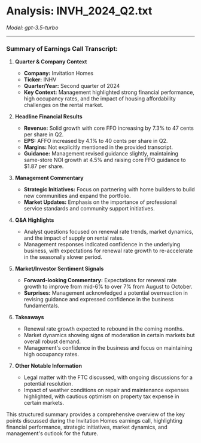 # Analysis: INVH_2024_Q2.txt

*Model: gpt-3.5-turbo*

---

### Summary of Earnings Call Transcript:

1. **Quarter & Company Context**
   - **Company:** Invitation Homes
   - **Ticker:** INHV
   - **Quarter/Year:** Second quarter of 2024
   - **Key Context:** Management highlighted strong financial performance, high occupancy rates, and the impact of housing affordability challenges on the rental market.

2. **Headline Financial Results**
   - **Revenue:** Solid growth with core FFO increasing by 7.3% to 47 cents per share in Q2.
   - **EPS:** AFFO increased by 4.1% to 40 cents per share in Q2.
   - **Margins:** Not explicitly mentioned in the provided transcript.
   - **Guidance:** Management revised guidance slightly, maintaining same-store NOI growth at 4.5% and raising core FFO guidance to $1.87 per share.

3. **Management Commentary**
   - **Strategic Initiatives:** Focus on partnering with home builders to build new communities and expand the portfolio.
   - **Market Updates:** Emphasis on the importance of professional service standards and community support initiatives.

4. **Q&A Highlights**
   - Analyst questions focused on renewal rate trends, market dynamics, and the impact of supply on rental rates.
   - Management responses indicated confidence in the underlying business, with expectations for renewal rate growth to re-accelerate in the seasonally slower period.

5. **Market/Investor Sentiment Signals**
   - **Forward-looking Commentary:** Expectations for renewal rate growth to improve from mid-6% to over 7% from August to October.
   - **Surprises:** Management acknowledged a potential overreaction in revising guidance and expressed confidence in the business fundamentals.

6. **Takeaways**
   - Renewal rate growth expected to rebound in the coming months.
   - Market dynamics showing signs of moderation in certain markets but overall robust demand.
   - Management's confidence in the business and focus on maintaining high occupancy rates.

7. **Other Notable Information**
   - Legal matter with the FTC discussed, with ongoing discussions for a potential resolution.
   - Impact of weather conditions on repair and maintenance expenses highlighted, with cautious optimism on property tax expense in certain markets.

This structured summary provides a comprehensive overview of the key points discussed during the Invitation Homes earnings call, highlighting financial performance, strategic initiatives, market dynamics, and management's outlook for the future.